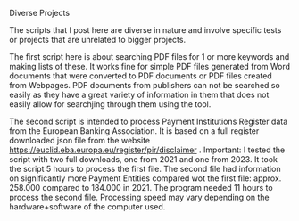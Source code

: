 Diverse Projects

The scripts that I post here are diverse in nature and involve specific tests or projects that are unrelated to bigger projects.

The first script here is about searching PDF files for 1 or more keywords and making lists of these.
It works fine for simple PDF files generated from Word documents that were converted to PDF documents or PDF files created from Webpages.
PDF documents from publishers can not be searched so easily as they have a great variety of information in them that does not easily allow for searchjing through them using the tool.

The second script is intended to process Payment Institutions Register data from the European Banking Association. It is based on a full register downloaded json file from the website https://euclid.eba.europa.eu/register/pir/disclaimer . Important: I tested the script with two full downloads, one from 2021 and one from 2023. It took the script 5 hours to process the first file. The second file had information on significantly more Payment Entities compared wot the first file: approx. 258.000 compared to 184.000 in 2021. The program needed 11 hours to process the second file. Processing speed may vary depending on the hardware+software of the computer used.
